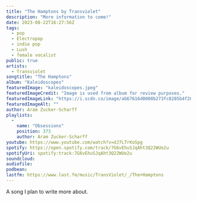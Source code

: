 ```yaml
---
title: "The Hamptons by Transviolet"
description: "More information to come!"
date: 2023-08-22T16:27:56Z
tags:
  - pop
  - Electropop
  - indie pop
  - Lush
  - female vocalist
public: true
artists:
  - Transviolet
songtitle: "The Hamptons"
album: "Kaleidoscopes"
featuredImage: "kaleidoscopes.jpeg"
featuredImageCredit: "Image is used from album for review purposes."
featuredImageLink: "https://i.scdn.co/image/ab67616d0000b273fc8285b4f20f2636a27464bd"
featuredImageAlt: ""
author: Aram Zucker-Scharff
playlists:
  -
    name: "Obsessions"
    position: 373
    author: Aram Zucker-Scharff
youtube: https://www.youtube.com/watch?v=dJ7LTrKoSpg
spotify: https://open.spotify.com/track/7G6vEhuSJqAht3Q22WUe2u
spotifyUri: spotify:track:7G6vEhuSJqAht3Q22WUe2u
soundcloud:
audiofile:
podbean:
lastfm: https://www.last.fm/music/TransViolet/_/The+Hamptons
---
```


A song I plan to write more about.
		